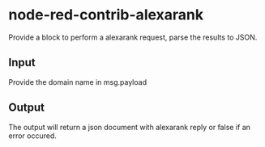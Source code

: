 # node-red-contrib-alexarank
Provide a block to perform a alexarank request, parse the results to JSON.

## Input
Provide the domain name in msg.payload

## Output
The output will return a json document with alexarank reply or false if an error occured.